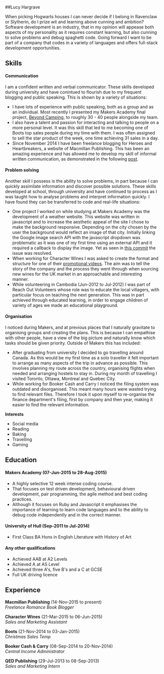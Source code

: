 ##Lucy Hargrave

When picking Hogwarts houses I can never decide if I belong in Ravenclaw or Slytherin, do I prize wit and learning above cunning and ambition? Software development is an industry, that in my opinion will appease both aspects of my personality as it requires constant learning, but also cunning to solve problems and debug spaghetti code. Going forward I want to be part of a company that codes in a variety of languages and offers full-stack development opportunities.

## Skills

#### Communication

I am a confident written and verbal communicator. These skills developed during university and have conintued to flourish due to my frequent blogging and public speaking. This is shown by a variety of situations:

  - I have lots of experience with public speaking, both as a group and as an individual. Most recently I presented my Makers Academy final project, <a href="https://github.com/Triffanys101/camping-app">Beyond Camping</a>, to roughly 30 - 40 people alongside my team.
  - I also have a talent and passion for interacting and talking to people on a more personal level. It was this skill that led to me becoming one of Boots top sales people during my time with them. I was often assigned to sell the star product of the week, one time achieving 31 sales in a day.
  - Since November 2014 I have been freelance blogging for Heroes and Heartbreakers, a website of Macmillan Publishing. This has been an amazing experience and has allowed me to develop my skill of informal written communication, as demonstrated in the following <a href="http://www.heroesandheartbreakers.com/blogs/2015/04/villainess-to-heroine-do-they-exist">post</a>. 

#### Problem solving

Another skill I possess is the ability to solve problems, in part because I can quickly assimilate information and discover possible solutions. These skills developed at school, through university and have continued to process as I was taught how to analyse problems and interpret information quickly. I have found they can be transferred to code and real-life situations:

  - One project I worked on while studying at Makers Academy was the development of a weather website. This website was written in javascript and to increase the aesthetic appeal of the site I chose to make the background responsive. Depending on the city chosen by the user the background would reflect an image of that city. Initially linking the Google image search API with the javascript dropdown was problematic as it was one of my first time using an external API and it required a callback to display the image. Yet as seen in <a href="https://github.com/Triffanys101/Thermostat/commit/87e1f8d4665fd03f21494482b17bbe3c3f10718f">this commit</a> the issue was resolved. 
  - When working for Character Wines I was asked to create the format and structure for one of their <a href="https://www.youtube.com/watch?v=FL6w0WH5D_M&feature=youtu.be">promotional videos</a>. The aim was to tell the story of the company and the process they went through when sourcing new wines for the UK market in an approachable and interesting manner. 
  - While volunteering in Cambodia (Jun-2012 to Jul-2012) I was part of Reach Out Volunteers whose role was to educate the local villagers, with particular focus on teaching the next generation. This was in part achieved through educated learning, in order to engage children of variety of ages we made an educational playground.

#### Organisation

I noticed during Makers, and at previous places that I naturally gravitate to organising groups and creating the plans. This is because I can empathise with other people, have a view of the big picture and naturally know which tasks should be given priority. Outside of Makers this has included:

  - After graduating from university I decided to go travelling around Canada. As this would be my first time as a solo traveller it felt important to arrange as many aspects of the trip in advance as possible. This involves planning my route across the country, organising flights when needed and arranging hostels to stay in. During my month of travelling I visited Toronto, Ottawa, Montreal and Quebec City.
  - While working for Booker Cash and Carry I noticed the filing system was outdated and disorganised. This meant many hours were wasted trying to find relevant files. Therefore I took it upon myself to re-organise the finance department's filing, first by company and then year, making it easier to find the relevant information.

**Interests**

- Social media
- Reading
- Baking
- Travelling
- Gaming

## Education

#### Makers Academy (07-Jun-2015 to 28-Aug-2015)

- A highly selective 12 week intense coding course.
- That focuses on test driven development, behavioural driven development, pair programming, the agile method and best coding practices.
- Although it focuses on Ruby and Javascript it emphasises the importance of learning to learn code languages and to the ability to debug code independently and in the correct manner.

#### University of Hull (Sep-2011 to Jul-2014)

- First Class BA Hons in English Literature with History of Art

#### Any other qualifications

- Achieved AAB at A2 Levels
- Achieved A at AS Level
- Achieved three A's, five B's and a C at GCSE
- Full UK driving licence

## Experience

**Macmillan Publishing** (14-Nov-2015 to present)    
*Freelance Romance Book Blogger*

**Character Wines** (21-Mar-2015 to 06-Jun-2015)    
*Sales and Marketing Assistant*

**Boots** (21-Nov-2014 to 03-Jan-2015)   
*Christmas Sales Temp*

**Booker Cash & Carry** (08-Sep-2014 to 20-Nov-2014)    
*Central Income Administrator*

**QED Publishing** (29-Jul-2013 to 08-Sep-2013)   
*Sales and Marketing Intern*
